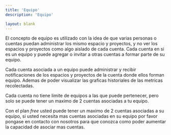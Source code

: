 ```yaml
---
title: 'Equipo'
description: 'Equipo'

layout: blank
---
```


El concepto de equipo es utilizado con la idea de que varias personas o cuentas puedan administrar los mismo espacio y proyectos,
y no ver los espacios y proyectos como algo aislado de cada cuenta. Cada cuenta en si es un equipo y puede agregar o invitar
a otras cuentas a formar parte de su equipo.

Cada cuenta asociada a un equipo puede administrar y recibir notificaciones de los espacios y proyectos
de la cuenta donde ellos forman equipo. Ademas de poder visualizar las graficas historiales de las metricas
recolectadas.

Cada cuenta no tiene limite de equipos a las que puede pertenecer, pero solo se puede tener un maximo de 2
cuentas asociadas a tu equipo.

Con el plan *free* usted puede tener un maximo de 2 cuentas asociadas a su equipo, si usted necesita mas
cuentas asociadas en su equipo por favor pongase en contacto con nosotros para que conozca como poder aumentar la capacidad de 
asociar mas cuentas.